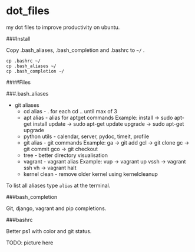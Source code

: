 dot_files
=========

my dot files to improve productivity on ubuntu.

###Install

Copy .bash_aliases, .bash_completion and .bashrc to `~/` .
	
	cp .bashrc ~/
	cp .bash_aliases ~/
	cp .bash_completion ~/

####Files

###.bash_aliases

- git aliases
	* cd alias 		- 	. for each cd .. until max of 3
	* apt alias 	- 	alias for aptget commands
	Example:
		install -> sudo apt-get install
        update  -> sudo apt-get update
        upgrade -> sudo apt-get upgrade
	* python utils  -   calendar, server, pydoc, timeit, profile
    * git alias		-   git commands
	Example:
		ga   -> git add
        gcl  -> git clone
        gc   -> git commit
		gco  -> git checkout
    * tree          -   better directory visualisation
    * vagrant       -   vagrant alias
	Example:
		vup  -> vagrant up
        vssh -> vagrant ssh
        vh   -> vagrant halt
    * kernel clean  -   remove older kernel using kernelcleanup

To list all aliases type `alias` at the terminal.

###bash_completion

Git, django, vagrant and pip completions.

###bashrc

Better ps1 with color and git status.

TODO: picture here
